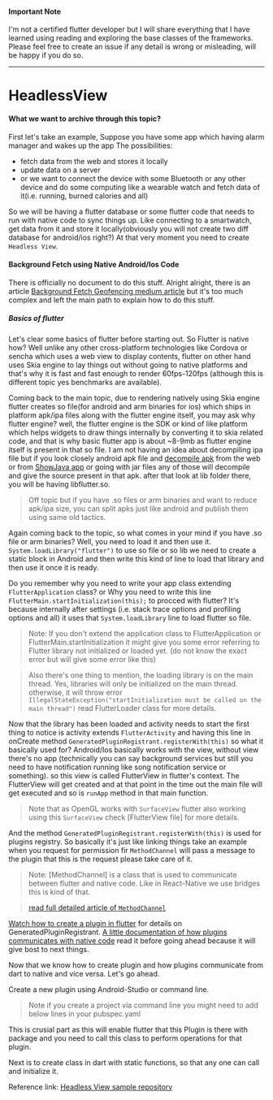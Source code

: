#### Important Note
I'm not a certified flutter developer but I will share everything that I have learned using reading and exploring the base classes of the frameworks. Please feel free to create an issue if any detail is wrong or misleading, will be happy if you do so.

---

# HeadlessView
#### What we want to archive through this topic?
First let's take an example, Suppose you have some app which having alarm manager and wakes up the app 
The possibilities:
- fetch data from the web and stores it locally 
- update data on a server
- or we want to connect the device with some Bluetooth or any other device and do some computing like a wearable watch and fetch data of it(i.e. running, burned calories and all)

So we will be having a flutter database or some flutter code that needs to run with native code to sync things up. Like connecting to a smartwatch, get data from it and store it locally(obviously you will not create two diff database for android/ios right?) At that very moment you need to create ```Headless View```.

#### Background Fetch using Native Android/Ios Code
There is officially no document to do this stuff.
Alright alright, there is an article [Background Fetch Geofencing medium article] but it's too much complex and left the main path to explain how to do this stuff.

##### Basics of flutter
Let's clear some basics of flutter before starting out. So Flutter is native how? Well unlike any other cross-platform technologies like Cordova or sencha which uses a web view to display contents, flutter on other hand uses Skia engine to lay things out without going to native platforms and that's why it is fast and fast enough to render 60fps-120fps (although this is different topic yes benchmarks are available). 

Coming back to the main topic, due to rendering natively using Skia engine flutter creates so file(for android and arm binaries for ios) which ships in platform apk/ipa files along with the flutter engine itself, you may ask why flutter engine? well, the flutter engine is the SDK or kind of like platform which helps widgets to draw things internally by converting it to skia related code, and that is why basic flutter app is about ~8-9mb as flutter engine itself is present in that so file. I am not having an idea about decompiling ipa file but if you look closely android apk file and [decompile apk] from the web or from [ShowJava app] or going with jar files any of those will decompile and give the source present in that apk. after that look at lib folder there, you will be having libflutter.so.

> Off topic but if you have .so files or arm binaries and want to reduce apk/ipa size, you can split apks just like android and publish them using same old tactics.

Again coming back to the topic, so what comes in your mind if you have .so file or arm binaries? Well, you need to load it and then use it. ```System.loadLibrary("flutter")``` to use so file or so lib we need to create a static block in Android and then write this kind of line to load that library and then use it once it is ready.

Do you remember why you need to write your app class extending ```FlutterApplication``` class? or Why you need to write this line ```FlutterMain.startInitialization(this);``` to procced with flutter? It's because internally after settings (i.e. stack trace options and profiling options and all) it uses that ```System.loadLibrary``` line to load flutter so file.

>Note: If you don't extend the application class to FlutterApplication or FlutterMain.startInitialization it might give you some error referring to Flutter library not initialized or loaded yet. (do not know the exact error but will give some error like this)

> Also there's one thing to mention, the loading library is on the main thread. Yes, libraries will only be initialized on the main thread. otherwise, it will throw error ```IllegalStateException("startInitialization must be called on the main thread")``` read FlutterLoader class for more details.

Now that the library has been loaded and activity needs to start the first thing to notice is activity extends ```FlutterActivity``` and having this line in onCreate method ```GeneratedPluginRegistrant.registerWith(this)``` so what it basically used for?
Android/Ios basically works with the view, without view there's no app (technically you can say background services but still you need to have notification running like song notification service or something). so this view is called FlutterView in flutter's context. The FlutterView will get created and at that point in the time out the main file will get executed and so is ```runApp``` method in that main function.
> Note that as OpenGL works with ```SurfaceView``` flutter also working using this ```SurfaceView``` check [FlutterView file] for more details.

And the method ```GeneratedPluginRegistrant.registerWith(this)``` is used for plugins registry. So basically it's just like linking things take an example when you request for permission fir ```MethodChannel``` will pass a message to the plugin that this is the request please take care of it.
>Note: [MethodChannel] is a class that is used to communicate between flutter and native code. Like in React-Native we use bridges this is kind of that.

> [read full detailed article of ```MethodChannel```]

[Watch how to create a plugin in flutter] for details on GeneratedPluginRegistrant.
[A little documentation of how plugins communicates with native code] read it before going ahead because it will give bost to next things.

Now that we know how to create plugin and how plugins communicate from dart to native and vice versa. Let's go ahead.

Create a new plugin using Android-Studio or command line.

>Note if you create a project via command line you might need to add below lines in your pubspec.yaml

<script src="https://github.com/parthdave93/FlutterHeadlessView/blob/master/pubspec.yaml"></script>

This is crusial part as this will enable flutter that this Plugin is there with package and you need to call this class to perform operations for that plugin.

Next is to create class in dart with static functions, so that any one can call and initialize it.

Reference link:
[Headless View sample repository]


[Background Fetch Geofencing medium article]:<https://medium.com/flutter/executing-dart-in-the-background-with-flutter-plugins-and-geofencing-2b3e40a1a124>
[decompile apk]:<http://www.javadecompilers.com/apk>
[ShowJava app]:<https://play.google.com/store/apps/details?id=com.njlabs.showjava&hl=en_IN>
[read full detailed article of ```MethodChannel```]:<./flutter_method_channel.md>
[Watch how to create a plugin in flutter]:<https://www.youtube.com/watch?v=TZRpCGQsBCw>
[A little documentation of how plugins communicates with native code]:<./flutter_generated_plugin_registrant.md>

[Headless View sample repository]:<https://github.com/parthdave93/FlutterHeadlessView>